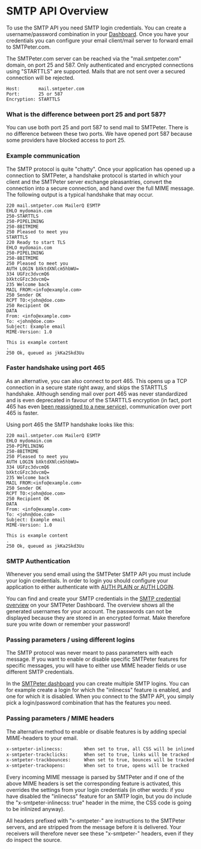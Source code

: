 # SMTP API Overview

To use the SMTP API you need SMTP login credentials. You can create
a username/password combination in your [Dashboard](copernica-docs:SMTPeter/dashboard/smtp-credentials "Dashboard Documentation").
Once you have your credentials you can configure your email client/mail server to forward email 
to SMTPeter.com.

The SMTPeter.com server can be reached via the "mail.smtpeter.com" domain, on port 25
and 587. Only authenticated and encrypted connections using "STARTTLS" are supported. 
Mails that are not sent over a secured connection will be rejected.

```text
Host:       mail.smtpeter.com
Port:       25 or 587
Encryption: STARTTLS
```

### What is the difference between port 25 and port 587?

You can use both port 25 and port 587 to send mail to SMTPeter. There is no difference
between these two ports. We have opened port 587 because some providers have blocked
access to port 25.


### Example communication

The SMTP protocol is quite "chatty". Once your application has opened up a connection to
SMTPeter, a handshake protocol is started in which your client and the SMTPeter server 
exchange pleasantries, convert the connection into a secure connection, and hand over 
the full MIME message. The following output is a typical handshake that may occur.

```smtp
220 mail.smtpeter.com MailerQ ESMTP
EHLO mydomain.com
250-STARTTLS
250-PIPELINING
250-8BITMIME
250 Pleased to meet you
STARTTLS
220 Ready to start TLS
EHLO mydomain.com
250-PIPELINING
250-8BITMIME
250 Pleased to meet you
AUTH LOGIN bXktdXNlcm5hbWU=
334 UGFzc3dvcmQ6
bXktcGFzc3dvcmQ=
235 Welcome back
MAIL FROM:<info@example.com>
250 Sender OK
RCPT TO:<john@doe.com>
250 Recipient OK
DATA
From: <info@example.com>
To: <john@doe.com>
Subject: Example email
MIME-Version: 1.0

This is example content
.
250 Ok, queued as jkKa2Skd3Uu
```

### Faster handshake using port 465

As an alternative, you can also connect to port 465. This opens up a TCP connection in a
secure state right away, and skips the STARTTLS handshake. Although sending mail over port 465 
was never standardized and is even deprecated in favour of the STARTTLS encryption
(in fact, port 465 has even [been reassigned to a new service](http://www.iana.org/assignments/service-names-port-numbers/service-names-port-numbers.xhtml?search=465 "IANA Port 465")),
communication over port 465 is faster.

Using port 465 the SMTP handshake looks like this: 


```smtp
220 mail.smtpeter.com MailerQ ESMTP
EHLO mydomain.com
250-PIPELINING
250-8BITMIME
250 Pleased to meet you
AUTH LOGIN bXktdXNlcm5hbWU=
334 UGFzc3dvcmQ6
bXktcGFzc3dvcmQ=
235 Welcome back
MAIL FROM:<info@example.com>
250 Sender OK
RCPT TO:<john@doe.com>
250 Recipient OK
DATA
From: <info@example.com>
To: <john@doe.com>
Subject: Example email
MIME-Version: 1.0

This is example content
.
250 Ok, queued as jkKa2Skd3Uu
```


### SMTP Authentication

Whenever you send email using the SMTPeter SMTP API you must include your 
login credentials. In order to login you should configure your application to either 
authenticate with [AUTH PLAIN or AUTH LOGIN](https://en.wikipedia.org/wiki/SMTP_Authentication). 

You can find and create your SMTP credentials in the
[SMTP credential overview](https://www.smtpeter.com/app/#/admin/smtp-credentials "Go to your dashboard") 
on your SMTPeter Dashboard. The overview shows all the generated usernames for 
your account. The passwords can not be displayed because they are stored in an encrypted format.
Make therefore sure you write down or remember your password!


### Passing parameters / using different logins

The SMTP protocol was never meant to pass parameters with each message. If you want
to enable or disable specific SMTPeter features for specific messages, you will have
to either use MIME header fields or use different SMTP credentials. 

In the [SMTPeter dashboard](copernica-docs:SMTPeter/dashboard/smtp-credentials "Dashboard Documentation") 
you can create multiple SMTP logins. You can for example
create a login for which the "inlinecss" feature is enabled, and one for which
it is disabled. When you connect to the SMTP API, you simply pick a login/password
combination that has the features you need. 


### Passing parameters / MIME headers

The alternative method to enable or disable features is by adding special MIME-headers to 
your email.

```txt
x-smtpeter-inlinecss:        When set to true, all CSS will be inlined 
x-smtpeter-trackclicks:      When set to true, links will be tracked
x-smtpeter-trackbounces:     When set to true, bounces will be tracked
x-smtpeter-trackopens:       When set to true, opens will be tracked
```

Every incoming MIME message is parsed by SMTPeter and if one of the above MIME headers
is set the corresponding feature is activated, this overrides the settings from your 
login credentials (in other words: if you have disabled the "inlinecss" feature
for an SMTP login, but you do include the "x-smtpeter-inlinecss: true" header in the
mime, the CSS code is going to be inlinized anyway).

All headers prefixed with "x-smtpeter-" are instructions to the SMTPeter servers, and are 
stripped from the message before it is delivered. Your receivers will therefore
never see these "x-smtpeter-" headers, even if they do inspect the source.


<!--

examples:
    - configure postfix
    - php script


-->
